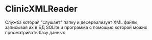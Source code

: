 # ClinicXMLReader
Служба которая "слушает" папку и десереализует XML файлы, записывая их в БД SQLite и программа с помощью которой можно просматривать базу данных
